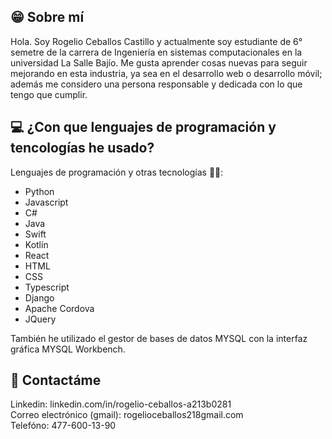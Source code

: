 
## 😁 Sobre mí
Hola. Soy Rogelio Ceballos Castillo y actualmente soy estudiante de 6° semetre de la carrera de Ingeniería en sistemas computacionales en la universidad La Salle Bajío. Me gusta aprender cosas nuevas para seguir mejorando en esta industria, ya sea en el desarrollo web o desarrollo móvil; además me considero una persona responsable y dedicada con lo que tengo que cumplir.

## :computer: ¿Con que lenguajes de programación y tencologías he usado?
Lenguajes de programación y otras tecnologías 🧑‍💻: 
<ul>
  <li>Python</li>
  <li>Javascript</li>
  <li>C#</li>
  <li>Java</li>
  <li>Swift</li>
  <li>Kotlín</li>
  <li>React</li>
  <li>HTML</li>
  <li>CSS</li>
  <li>Typescript</li>
  <li>Django</li>
  <li>Apache Cordova</li>
  <li>JQuery</li>
</ul>

También he utilizado el gestor de bases de datos MYSQL con la interfaz gráfica
MYSQL Workbench.

## 👨 Contactáme 
Linkedin: linkedin.com/in/rogelio-ceballos-a213b0281
<br>
Correo electrónico (gmail): rogelioceballos218gmail.com
<br>
Telefóno: 477-600-13-90

